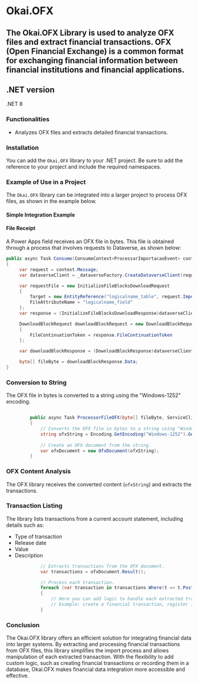 # Okai.OFX
## The Okai.OFX Library is used to analyze OFX files and extract financial transactions. OFX (Open Financial Exchange) is a common format for exchanging financial information between financial institutions and financial applications.

## .NET version
.NET 8

### Functionalities
- Analyzes OFX files and extracts detailed financial transactions.

### Installation
You can add the `Okai.OFX` library to your .NET project. Be sure to add the reference to your project and include the required namespaces.

### Example of Use in a Project
The `Okai.OFX` library can be integrated into a larger project to process OFX files, as shown in the example below.

#### Simple Integration Example

#### File Receipt

A Power Apps field receives an OFX file in bytes. This file is obtained through a process that involves requests to Dataverse, as shown below:

```csharp
public async Task Consume(ConsumeContext<ProcessarImportacaoEvent> context)
{
     var request = context.Message;
     var dataverseClient = _dataverseFactory.CreateDataverseClient(request.OrganizacaoId);

     var requestFile = new InitializeFileBlocksDownloadRequest
     {
         Target = new EntityReference("logicalname_table", request.ImportacaoId),
         FileAttributeName = "logicalname_field"
     };
     var response = (InitializeFileBlocksDownloadResponse)dataverseClient.Execute(requestFile);

     DownloadBlockRequest downloadBlockRequest = new DownloadBlockRequest
     {
         FileContinuationToken = response.FileContinuationToken
     };

     var downloadBlockResponse = (DownloadBlockResponse)dataverseClient.Execute(downloadBlockRequest);

     byte[] fileByte = downloadBlockResponse.Data;
}
```
### Conversion to String

The OFX file in bytes is converted to a string using the "Windows-1252" encoding.

```csharp

         public async Task ProcessorFileOFX(byte[] fileByte, ServiceClient dataverseClient, EntityReference financial account, EntityReference organization)
         {
             // Converts the OFX file in bytes to a string using "Windows-1252" encoding.
             string ofxString = Encoding.GetEncoding("Windows-1252").GetString(fileByte);
            
             // Create an OFX document from the string.
             var ofxDocument = new OfxDocument(ofxString);
         }
```         

### OFX Content Analysis

The OFX library receives the converted content (`ofxString`) and extracts the transactions.

### Transaction Listing

The library lists transactions from a current account statement, including details such as:

- Type of transaction
- Release date
- Value
- Description

```csharp
             // Extracts transactions from the OFX document.
             var transactions = ofxDocument.Result();

             // Process each transaction.
             foreach (var transaction in transactions.Where(t => t.PostedDate > DateTime.MinValue))
             {
                 // Here you can add logic to handle each extracted transaction.
                 // Example: create a financial transaction, register it in the database, etc.
             }
 ```


### Conclusion

The Okai.OFX library offers an efficient solution for integrating financial data into larger systems. By extracting and processing financial transactions from OFX files, this library simplifies the import process and allows manipulation of each extracted transaction. With the flexibility to add custom logic, such as creating financial transactions or recording them in a database, Okai.OFX makes financial data integration more accessible and effective.
